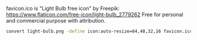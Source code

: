 favicon.ico is "Light Bulb free icon" by Freepik:
https://www.flaticon.com/free-icon/light-bulb_2779262
Free for personal and commercial purpose with attribution.
``` sh
convert light-bulb.png -define icon:auto-resize=64,48,32,16 favicon.ico
```
